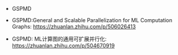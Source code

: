 



- GSPMD

- GSPMD:General and Scalable Parallelization for ML Computation Graphs: https://zhuanlan.zhihu.com/p/506026413
- GSPMD: ML计算图的通用可扩展并行化: https://zhuanlan.zhihu.com/p/504670919





